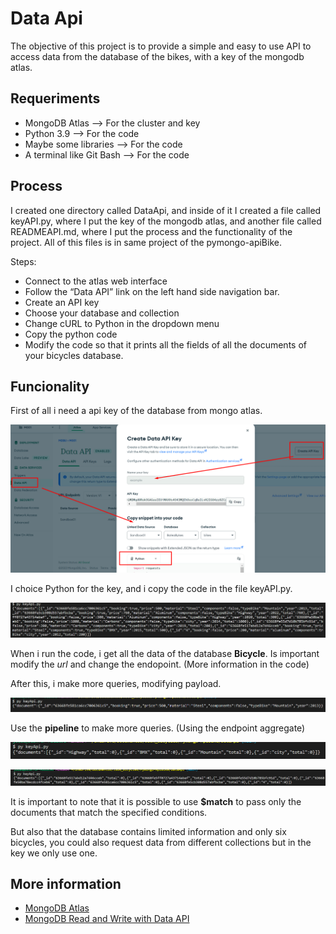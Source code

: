 # Data Api

The objective of this project is to provide a simple and easy to use API to access data from the database
of the bikes, with a key of the mongodb atlas.

## Requeriments

- MongoDB Atlas --> For the cluster and key
- Python 3.9 --> For the code
- Maybe some libraries --> For the code
- A terminal like Git Bash --> For the code


## Process

I created one directory called DataApi, and inside of it I created a file called keyAPI.py, where I put the key of the mongodb atlas, and another file called READMEAPI.md, where I put the process and the functionality of the project. All of this files is in same project of the pymongo-apiBike.

Steps:

- Connect to the atlas web interface
- Follow the “Data API” link on the left hand side navigation bar.
- Create an API key
- Choose your database and collection
- Change cURL to Python in the dropdown menu
- Copy the python code
- Modify the code so that it prints all the fields of all the documents of your bicycles database.

## Funcionality

First of all i need a api key of the database from mongo atlas. 

![](../img/Screenshot_8.png)

I choice Python for the key, and i copy the code in the file keyAPI.py.

![](../img/Screenshot_9.png)

When i run the code, i get all the data of the database **Bicycle**.
Is important modify the *url* and change the endopoint. 
(More information in the code)

After this, i make more queries, modifying payload.

![](../img/Screenshot_5.png)

Use the **pipeline** to make more queries. (Using the endpoint aggregate)

![](../img/Screenshot_6.png)

![](../img/Screenshot_7.png)

It is important to note that it is possible to use **$match** to pass only the documents that match the specified conditions. 

But also that the database contains limited information and only six bicycles, you could also request data from different collections but in the key we only use one.


## More information

- [MongoDB Atlas](https://www.mongodb.com/cloud/atlas)
- [MongoDB Read and Write with Data API](https://www.mongodb.com/docs/atlas/api/data-api/)

